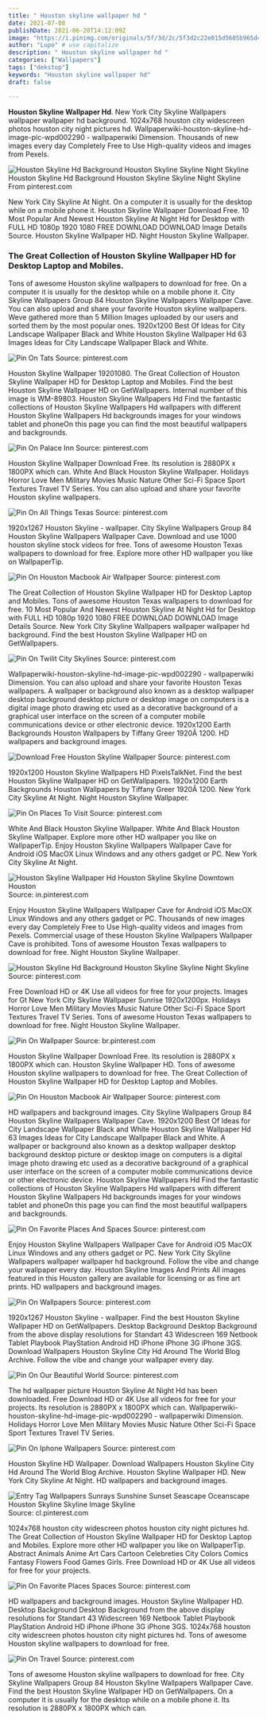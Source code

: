 ```yaml
---
title: " Houston skyline wallpaper hd "
date: 2021-07-08
publishDate: 2021-06-20T14:12:09Z
image: "https://i.pinimg.com/originals/5f/3d/2c/5f3d2c22e015d5605b965d489e89b62d.jpg"
author: "Lupo" # use capitalize
description: " Houston skyline wallpaper hd "
categories: ["Wallpapers"]
tags: ["dekstop"]
keywords: "Houston skyline wallpaper hd"
draft: false

---
```



**Houston Skyline Wallpaper Hd**. New York City Skyline Wallpapers wallpaper wallpaper hd background. 1024x768 houston city widescreen photos houston city night pictures hd. Wallpaperwiki-houston-skyline-hd-image-pic-wpd002290 - wallpaperwiki Dimension. Thousands of new images every day Completely Free to Use High-quality videos and images from Pexels.

![Houston Skyline Hd Background Houston Skyline Skyline Night Skyline](https://i.pinimg.com/originals/c6/3e/90/c63e90d8cf85d8352891b142420532db.jpg "Houston Skyline Hd Background Houston Skyline Skyline Night Skyline")
Houston Skyline Hd Background Houston Skyline Skyline Night Skyline From pinterest.com


New York City Skyline At Night. On a computer it is usually for the desktop while on a mobile phone it. Houston Skyline Wallpaper Download Free. 10 Most Popular And Newest Houston Skyline At Night Hd for Desktop with FULL HD 1080p 1920 1080 FREE DOWNLOAD DOWNLOAD Image Details Source. Houston Skyline Wallpaper HD. Night Houston Skyline Wallpaper.

### The Great Collection of Houston Skyline Wallpaper HD for Desktop Laptop and Mobiles.

Tons of awesome Houston skyline wallpapers to download for free. On a computer it is usually for the desktop while on a mobile phone it. City Skyline Wallpapers Group 84 Houston Skyline Wallpapers Wallpaper Cave. You can also upload and share your favorite Houston skyline wallpapers. Weve gathered more than 5 Million Images uploaded by our users and sorted them by the most popular ones. 1920x1200 Best Of Ideas for City Landscape Wallpaper Black and White Houston Skyline Wallpaper Hd 63 Images Ideas for City Landscape Wallpaper Black and White.


![Pin On Tats](https://i.pinimg.com/originals/4f/6e/99/4f6e99820d8f232b20abbb8c9b5086ed.jpg "Pin On Tats")
Source: pinterest.com

Houston Skyline Wallpaper 19201080. The Great Collection of Houston Skyline Wallpaper HD for Desktop Laptop and Mobiles. Find the best Houston Skyline Wallpaper HD on GetWallpapers. Internal number of this image is WM-89803. Houston Skyline Wallpapers Hd Find the fantastic collections of Houston Skyline Wallpapers Hd wallpapers with different Houston Skyline Wallpapers Hd backgrounds images for your windows tablet and phoneOn this page you can find the most beautiful wallpapers and backgrounds.

![Pin On Palace Inn](https://i.pinimg.com/originals/77/fe/74/77fe7401f10ab4bcdd184be579b5fb76.jpg "Pin On Palace Inn")
Source: pinterest.com

Houston Skyline Wallpaper Download Free. Its resolution is 2880PX x 1800PX which can. White And Black Houston Skyline Wallpaper. Holidays Horror Love Men Military Movies Music Nature Other Sci-Fi Space Sport Textures Travel TV Series. You can also upload and share your favorite Houston skyline wallpapers.

![Pin On All Things Texas](https://i.pinimg.com/originals/7a/88/3c/7a883ce6a1fef12e57764232cb8d43c3.jpg "Pin On All Things Texas")
Source: pinterest.com

1920x1267 Houston Skyline - wallpaper. City Skyline Wallpapers Group 84 Houston Skyline Wallpapers Wallpaper Cave. Download and use 1000 houston skyline stock videos for free. Tons of awesome Houston Texas wallpapers to download for free. Explore more other HD wallpaper you like on WallpaperTip.

![Pin On Houston Macbook Air Wallpaper](https://i.pinimg.com/736x/5e/25/23/5e252394c0e00c3cbc628963af953b8c.jpg "Pin On Houston Macbook Air Wallpaper")
Source: pinterest.com

The Great Collection of Houston Skyline Wallpaper HD for Desktop Laptop and Mobiles. Tons of awesome Houston Texas wallpapers to download for free. 10 Most Popular And Newest Houston Skyline At Night Hd for Desktop with FULL HD 1080p 1920 1080 FREE DOWNLOAD DOWNLOAD Image Details Source. New York City Skyline Wallpapers wallpaper wallpaper hd background. Find the best Houston Skyline Wallpaper HD on GetWallpapers.

![Pin On Twilit City Skylines](https://i.pinimg.com/originals/f4/01/0b/f4010b762ef1cd617f5e9a0a8ca0533a.jpg "Pin On Twilit City Skylines")
Source: pinterest.com

Wallpaperwiki-houston-skyline-hd-image-pic-wpd002290 - wallpaperwiki Dimension. You can also upload and share your favorite Houston Texas wallpapers. A wallpaper or background also known as a desktop wallpaper desktop background desktop picture or desktop image on computers is a digital image photo drawing etc used as a decorative background of a graphical user interface on the screen of a computer mobile communications device or other electronic device. 1920x1200 Earth Backgrounds Houston Wallpapers by Tiffany Greer 1920Ã 1200. HD wallpapers and background images.

![Download Free Houston Skyline Wallpaper](https://i.pinimg.com/736x/56/ab/42/56ab4240b107645ae8c88375855ab409.jpg "Download Free Houston Skyline Wallpaper")
Source: pinterest.com

1920x1200 Houston Skyline Wallpapers HD PixelsTalkNet. Find the best Houston Skyline Wallpaper HD on GetWallpapers. 1920x1200 Earth Backgrounds Houston Wallpapers by Tiffany Greer 1920Ã 1200. New York City Skyline At Night. Night Houston Skyline Wallpaper.

![Pin On Places To Visit](https://i.pinimg.com/originals/1f/9e/5b/1f9e5b8cc739334e65347abfc77726aa.jpg "Pin On Places To Visit")
Source: pinterest.com

White And Black Houston Skyline Wallpaper. White And Black Houston Skyline Wallpaper. Explore more other HD wallpaper you like on WallpaperTip. Enjoy Houston Skyline Wallpapers Wallpaper Cave for Android iOS MacOX Linux Windows and any others gadget or PC. New York City Skyline At Night.

![Houston Skyline Wallpaper Hd Houston Skyline Skyline Downtown Houston](https://i.pinimg.com/originals/0e/d2/8c/0ed28cb0fbfcce69a46f13062dab2f56.jpg "Houston Skyline Wallpaper Hd Houston Skyline Skyline Downtown Houston")
Source: in.pinterest.com

Enjoy Houston Skyline Wallpapers Wallpaper Cave for Android iOS MacOX Linux Windows and any others gadget or PC. Thousands of new images every day Completely Free to Use High-quality videos and images from Pexels. Commercial usage of these Houston Skyline Wallpapers Wallpaper Cave is prohibited. Tons of awesome Houston Texas wallpapers to download for free. Night Houston Skyline Wallpaper.

![Houston Skyline Hd Background Houston Skyline Skyline Night Skyline](https://i.pinimg.com/originals/c6/3e/90/c63e90d8cf85d8352891b142420532db.jpg "Houston Skyline Hd Background Houston Skyline Skyline Night Skyline")
Source: pinterest.com

Free Download HD or 4K Use all videos for free for your projects. Images for Gt New York City Skyline Wallpaper Sunrise 1920x1200px. Holidays Horror Love Men Military Movies Music Nature Other Sci-Fi Space Sport Textures Travel TV Series. Tons of awesome Houston Texas wallpapers to download for free. Night Houston Skyline Wallpaper.

![Pin On Wallpaper](https://i.pinimg.com/originals/1b/b8/e4/1bb8e4e2de89150ad125c8b663452f4a.jpg "Pin On Wallpaper")
Source: br.pinterest.com

Houston Skyline Wallpaper Download Free. Its resolution is 2880PX x 1800PX which can. Houston Skyline Wallpaper HD. Tons of awesome Houston skyline wallpapers to download for free. The Great Collection of Houston Skyline Wallpaper HD for Desktop Laptop and Mobiles.

![Pin On Houston Macbook Air Wallpaper](https://i.pinimg.com/736x/2d/7b/de/2d7bdecc888e8c82e66cdb70f15d24a6.jpg "Pin On Houston Macbook Air Wallpaper")
Source: pinterest.com

HD wallpapers and background images. City Skyline Wallpapers Group 84 Houston Skyline Wallpapers Wallpaper Cave. 1920x1200 Best Of Ideas for City Landscape Wallpaper Black and White Houston Skyline Wallpaper Hd 63 Images Ideas for City Landscape Wallpaper Black and White. A wallpaper or background also known as a desktop wallpaper desktop background desktop picture or desktop image on computers is a digital image photo drawing etc used as a decorative background of a graphical user interface on the screen of a computer mobile communications device or other electronic device. Houston Skyline Wallpapers Hd Find the fantastic collections of Houston Skyline Wallpapers Hd wallpapers with different Houston Skyline Wallpapers Hd backgrounds images for your windows tablet and phoneOn this page you can find the most beautiful wallpapers and backgrounds.

![Pin On Favorite Places And Spaces](https://i.pinimg.com/originals/fa/e8/46/fae846dfab03bea80c7464e010811572.jpg "Pin On Favorite Places And Spaces")
Source: pinterest.com

Enjoy Houston Skyline Wallpapers Wallpaper Cave for Android iOS MacOX Linux Windows and any others gadget or PC. New York City Skyline Wallpapers wallpaper wallpaper hd background. Follow the vibe and change your wallpaper every day. Houston Skyline Images And Prints All images featured in this Houston gallery are available for licensing or as fine art prints. HD wallpapers and background images.

![Pin On Wallpapers](https://i.pinimg.com/originals/30/74/34/3074342d4d24d3de763a4c39fd59cafa.jpg "Pin On Wallpapers")
Source: pinterest.com

1920x1267 Houston Skyline - wallpaper. Find the best Houston Skyline Wallpaper HD on GetWallpapers. Desktop Background Desktop Background from the above display resolutions for Standart 43 Widescreen 169 Netbook Tablet Playbook PlayStation Android HD iPhone iPhone 3G iPhone 3GS. Download Wallpapers Houston Skyline City Hd Around The World Blog Archive. Follow the vibe and change your wallpaper every day.

![Pin On Our Beautiful World](https://i.pinimg.com/originals/8c/ca/ac/8ccaacee50c849cfb47d80144fea9360.jpg "Pin On Our Beautiful World")
Source: pinterest.com

The hd wallpaper picture Houston Skyline At Night Hd has been downloaded. Free Download HD or 4K Use all videos for free for your projects. Its resolution is 2880PX x 1800PX which can. Wallpaperwiki-houston-skyline-hd-image-pic-wpd002290 - wallpaperwiki Dimension. Holidays Horror Love Men Military Movies Music Nature Other Sci-Fi Space Sport Textures Travel TV Series.

![Pin On Iphone Wallpapers](https://i.pinimg.com/originals/52/b3/02/52b30272f14ed29a1951eefc94052d9b.jpg "Pin On Iphone Wallpapers")
Source: pinterest.com

Houston Skyline HD Wallpaper. Download Wallpapers Houston Skyline City Hd Around The World Blog Archive. Houston Skyline Wallpaper HD. New York City Skyline At Night. HD wallpapers and background images.

![Entry Tag Wallpapers Sunrays Sunshine Sunset Seascape Oceanscape Houston Skyline Skyline Image Skyline](https://i.pinimg.com/originals/62/f2/d4/62f2d47ceba988d06663ca13792a4395.jpg "Entry Tag Wallpapers Sunrays Sunshine Sunset Seascape Oceanscape Houston Skyline Skyline Image Skyline")
Source: cl.pinterest.com

1024x768 houston city widescreen photos houston city night pictures hd. The Great Collection of Houston Skyline Wallpaper HD for Desktop Laptop and Mobiles. Explore more other HD wallpaper you like on WallpaperTip. Abstract Animals Anime Art Cars Cartoon Celebreties City Colors Comics Fantasy Flowers Food Games Girls. Free Download HD or 4K Use all videos for free for your projects.

![Pin On Favorite Places Spaces](https://i.pinimg.com/originals/f0/77/d9/f077d95aacbf3d6cd571910656bfc058.jpg "Pin On Favorite Places Spaces")
Source: pinterest.com

HD wallpapers and background images. Houston Skyline Wallpaper HD. Desktop Background Desktop Background from the above display resolutions for Standart 43 Widescreen 169 Netbook Tablet Playbook PlayStation Android HD iPhone iPhone 3G iPhone 3GS. 1024x768 houston city widescreen photos houston city night pictures hd. Tons of awesome Houston skyline wallpapers to download for free.

![Pin On Travel](https://i.pinimg.com/originals/5f/3d/2c/5f3d2c22e015d5605b965d489e89b62d.jpg "Pin On Travel")
Source: pinterest.com

Tons of awesome Houston skyline wallpapers to download for free. City Skyline Wallpapers Group 84 Houston Skyline Wallpapers Wallpaper Cave. Find the best Houston Skyline Wallpaper HD on GetWallpapers. On a computer it is usually for the desktop while on a mobile phone it. Its resolution is 2880PX x 1800PX which can.

